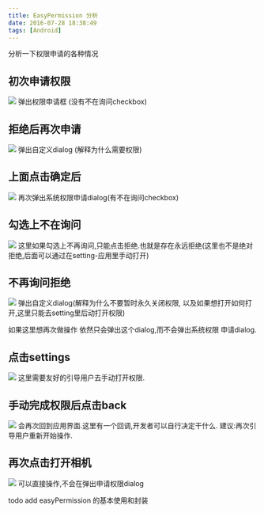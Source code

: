 ```yaml
---
title: EasyPermission 分析
date: 2016-07-28 18:38:49
tags: [Android]
---
```

 
  分析一下权限申请的各种情况<!-- more -->


## 初次申请权限
![](https://blog-image-1257302654.cos.ap-guangzhou.myqcloud.com/2018-08-24-043211.jpg)
弹出权限申请框 (没有不在询问checkbox)

## 拒绝后再次申请
![](https://blog-image-1257302654.cos.ap-guangzhou.myqcloud.com/2018-08-24-043216.jpg)
弹出自定义dialog (解释为什么需要权限)

## 上面点击确定后
![](https://blog-image-1257302654.cos.ap-guangzhou.myqcloud.com/2018-08-24-043217.jpg)
再次弹出系统权限申请dialog(有不在询问checkbox)


## 勾选上不在询问
![](https://blog-image-1257302654.cos.ap-guangzhou.myqcloud.com/2018-08-24-043221.jpg)
这里如果勾选上不再询问,只能点击拒绝.也就是存在永远拒绝(这里也不是绝对拒绝,后面可以通过在setting-应用里手动打开)

## 不再询问拒绝
![](https://blog-image-1257302654.cos.ap-guangzhou.myqcloud.com/2018-08-24-043222.jpg)
弹出自定义dialog(解释为什么不要暂时永久关闭权限,
以及如果想打开如何打开,这里只能去setting里后动打开权限)

如果这里想再次做操作 依然只会弹出这个dialog,而不会弹出系统权限
申请dialog.

## 点击settings
![](https://blog-image-1257302654.cos.ap-guangzhou.myqcloud.com/2018-08-24-043231.jpg)
这里需要友好的引导用户去手动打开权限.

## 手动完成权限后点击back
![](https://blog-image-1257302654.cos.ap-guangzhou.myqcloud.com/2018-08-24-043234.jpg)
会再次回到应用界面.这里有一个回调,开发者可以自行决定干什么.
建议:再次引导用户重新开始操作.

## 再次点击打开相机
![](https://blog-image-1257302654.cos.ap-guangzhou.myqcloud.com/2018-08-24-043241.jpg)
可以直接操作,不会在弹出申请权限dialog

todo  add  easyPermission 的基本使用和封装







